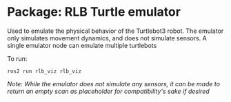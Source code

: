 # Package: RLB Turtle emulator
Used to emulate the physical behavior of the Turtlebot3 robot. The emulator only simulates movement dynamics, and does not simulate sensors. A single emulator node can emulate multiple turtlebots

To run:
```
ros2 run rlb_viz rlb_viz
```

*Note: While the emulator does not simulate any sensors, it can be made to return an empty scan as placeholder for compatibility's sake if desired*
